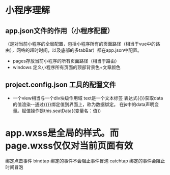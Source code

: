 # 小程序理解

## app.json文件的作用（小程序配置）
   （是对当前小程序的全局配置，包括小程序所有的页面路径（相当于vue中的路由），网络的超时时间，以及底部的多tabBar）都在app.json中配置。
- pages存放当前小程序的所有页面路径（相当于路由）
- windows 定义小程序所有页面的顶部背景色+文章颜色

## project.config.json 工具的配置文件

- 一个view相当与一个div块级作用域
text是一个文本标签
表达式{{}}获取data的值渲染--通过{{}}绑定值到界面上，称为数据绑定。
在js中的data声明变量。赋值操作是this.seatData({变量名：值})
# app.wxss是全局的样式。而page.wxss仅仅对当前页面有效
绑定点击事件
bindtap  绑定的事件不会阻止事件冒泡
catchtap 绑定的事件会阻止时间冒泡